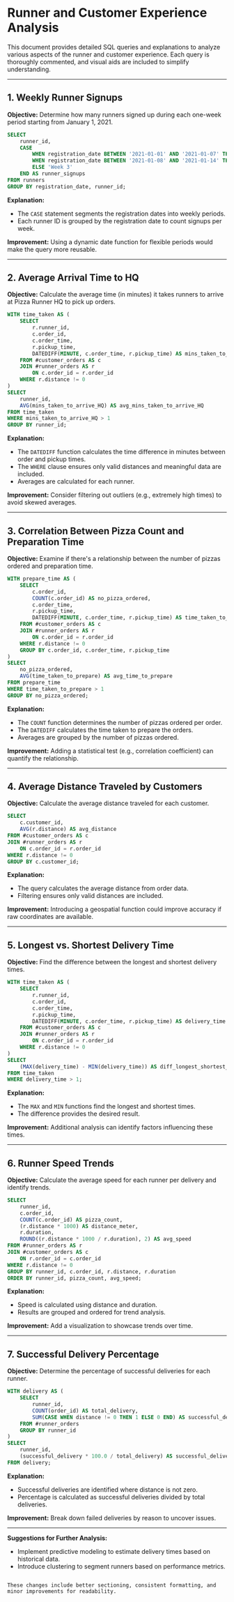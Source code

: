 # Runner and Customer Experience Analysis

This document provides detailed SQL queries and explanations to analyze various aspects of the runner and customer experience. Each query is thoroughly commented, and visual aids are included to simplify understanding.

---

## 1. Weekly Runner Signups

**Objective:** Determine how many runners signed up during each one-week period starting from January 1, 2021.

```sql
SELECT 
    runner_id,
    CASE
        WHEN registration_date BETWEEN '2021-01-01' AND '2021-01-07' THEN 'Week 1'
        WHEN registration_date BETWEEN '2021-01-08' AND '2021-01-14' THEN 'Week 2'
        ELSE 'Week 3'
    END AS runner_signups
FROM runners
GROUP BY registration_date, runner_id;
```

**Explanation:**
- The `CASE` statement segments the registration dates into weekly periods.
- Each runner ID is grouped by the registration date to count signups per week.

**Improvement:** Using a dynamic date function for flexible periods would make the query more reusable.

---

## 2. Average Arrival Time to HQ

**Objective:** Calculate the average time (in minutes) it takes runners to arrive at Pizza Runner HQ to pick up orders.

```sql
WITH time_taken AS (
    SELECT 
        r.runner_id, 
        c.order_id, 
        c.order_time, 
        r.pickup_time, 
        DATEDIFF(MINUTE, c.order_time, r.pickup_time) AS mins_taken_to_arrive_HQ
    FROM #customer_orders AS c
    JOIN #runner_orders AS r
        ON c.order_id = r.order_id
    WHERE r.distance != 0
)
SELECT 
    runner_id, 
    AVG(mins_taken_to_arrive_HQ) AS avg_mins_taken_to_arrive_HQ
FROM time_taken
WHERE mins_taken_to_arrive_HQ > 1
GROUP BY runner_id;
```

**Explanation:**
- The `DATEDIFF` function calculates the time difference in minutes between order and pickup times.
- The `WHERE` clause ensures only valid distances and meaningful data are included.
- Averages are calculated for each runner.

**Improvement:** Consider filtering out outliers (e.g., extremely high times) to avoid skewed averages.

---

## 3. Correlation Between Pizza Count and Preparation Time

**Objective:** Examine if there's a relationship between the number of pizzas ordered and preparation time.

```sql
WITH prepare_time AS (
    SELECT 
        c.order_id, 
        COUNT(c.order_id) AS no_pizza_ordered, 
        c.order_time, 
        r.pickup_time, 
        DATEDIFF(MINUTE, c.order_time, r.pickup_time) AS time_taken_to_prepare
    FROM #customer_orders AS c
    JOIN #runner_orders AS r
        ON c.order_id = r.order_id
    WHERE r.distance != 0
    GROUP BY c.order_id, c.order_time, r.pickup_time
)
SELECT 
    no_pizza_ordered, 
    AVG(time_taken_to_prepare) AS avg_time_to_prepare
FROM prepare_time
WHERE time_taken_to_prepare > 1
GROUP BY no_pizza_ordered;
```

**Explanation:**
- The `COUNT` function determines the number of pizzas ordered per order.
- The `DATEDIFF` calculates the time taken to prepare the orders.
- Averages are grouped by the number of pizzas ordered.

**Improvement:** Adding a statistical test (e.g., correlation coefficient) can quantify the relationship.

---

## 4. Average Distance Traveled by Customers

**Objective:** Calculate the average distance traveled for each customer.

```sql
SELECT 
    c.customer_id, 
    AVG(r.distance) AS avg_distance
FROM #customer_orders AS c
JOIN #runner_orders AS r
    ON c.order_id = r.order_id
WHERE r.distance != 0
GROUP BY c.customer_id;
```

**Explanation:**
- The query calculates the average distance from order data.
- Filtering ensures only valid distances are included.

**Improvement:** Introducing a geospatial function could improve accuracy if raw coordinates are available.

---

## 5. Longest vs. Shortest Delivery Time

**Objective:** Find the difference between the longest and shortest delivery times.

```sql
WITH time_taken AS (
    SELECT 
        r.runner_id, 
        c.order_id, 
        c.order_time, 
        r.pickup_time, 
        DATEDIFF(MINUTE, c.order_time, r.pickup_time) AS delivery_time
    FROM #customer_orders AS c
    JOIN #runner_orders AS r
        ON c.order_id = r.order_id
    WHERE r.distance != 0
)
SELECT 
    (MAX(delivery_time) - MIN(delivery_time)) AS diff_longest_shortest_delivery_time
FROM time_taken
WHERE delivery_time > 1;
```

**Explanation:**
- The `MAX` and `MIN` functions find the longest and shortest times.
- The difference provides the desired result.

**Improvement:** Additional analysis can identify factors influencing these times.

---

## 6. Runner Speed Trends

**Objective:** Calculate the average speed for each runner per delivery and identify trends.

```sql
SELECT 
    runner_id, 
    c.order_id, 
    COUNT(c.order_id) AS pizza_count, 
    (r.distance * 1000) AS distance_meter, 
    r.duration, 
    ROUND((r.distance * 1000 / r.duration), 2) AS avg_speed
FROM #runner_orders AS r
JOIN #customer_orders AS c
    ON r.order_id = c.order_id
WHERE r.distance != 0
GROUP BY runner_id, c.order_id, r.distance, r.duration
ORDER BY runner_id, pizza_count, avg_speed;
```

**Explanation:**
- Speed is calculated using distance and duration.
- Results are grouped and ordered for trend analysis.

**Improvement:** Add a visualization to showcase trends over time.

---

## 7. Successful Delivery Percentage

**Objective:** Determine the percentage of successful deliveries for each runner.

```sql
WITH delivery AS (
    SELECT 
        runner_id, 
        COUNT(order_id) AS total_delivery,
        SUM(CASE WHEN distance != 0 THEN 1 ELSE 0 END) AS successful_delivery
    FROM #runner_orders
    GROUP BY runner_id
)
SELECT 
    runner_id, 
    (successful_delivery * 100.0 / total_delivery) AS successful_delivery_perc
FROM delivery;
```

**Explanation:**
- Successful deliveries are identified where distance is not zero.
- Percentage is calculated as successful deliveries divided by total deliveries.

**Improvement:** Break down failed deliveries by reason to uncover issues.

---
**Suggestions for Further Analysis:**
- Implement predictive modeling to estimate delivery times based on historical data.
- Introduce clustering to segment runners based on performance metrics.
```

These changes include better sectioning, consistent formatting, and minor improvements for readability.
